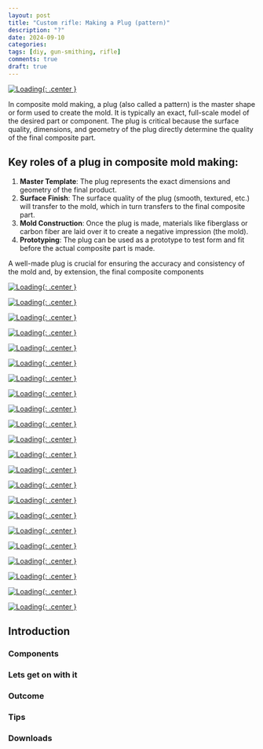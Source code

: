 ```yaml
---
layout: post
title: "Custom rifle: Making a Plug (pattern)"
description: "?"
date: 2024-09-10
categories: 
tags: [diy, gun-smithing, rifle]
comments: true
draft: true
---
```

[![Loading](/assets/240930-paperplan.JPG){: .center }](/assets/240930-paperplan.JPG)

In composite mold making, a plug (also called a pattern) is the master shape or form used to create the mold. It is typically an exact, full-scale model of the desired part or component. The plug is critical because the surface quality, dimensions, and geometry of the plug directly determine the quality of the final composite part.

## Key roles of a plug in composite mold making:
1. **Master Template**: The plug represents the exact dimensions and geometry of the final product.
1. **Surface Finish**: The surface quality of the plug (smooth, textured, etc.) will transfer to the mold, which in turn transfers to the final composite part.
1. **Mold Construction**: Once the plug is made, materials like fiberglass or carbon fiber are laid over it to create a negative impression (the mold).
1. **Prototyping**: The plug can be used as a prototype to test form and fit before the actual composite part is made.

A well-made plug is crucial for ensuring the accuracy and consistency of the mold and, by extension, the final composite components

[![Loading](/assets/240930-papertowood.JPG){: .center }](/assets/240930-papertowood.JPG)

[![Loading](/assets/240930-blueglue.JPG){: .center }](/assets/240930-blueglue.JPG)

[![Loading](/assets/240930-appllyblueglue.JPG){: .center }](/assets/240930-appllyblueglue.JPG)

[![Loading](/assets/240930-appllyglue.JPG){: .center }](/assets/240930-appllyglue.JPG)

[![Loading](/assets/240930-clampwood.JPG){: .center }](/assets/240930-clampwood.JPG)

[![Loading](/assets/240930-roughcutshape.JPG){: .center }](/assets/240930-roughcutshape.JPG)

[![Loading](/assets/240930-buildshape.JPG){: .center }](/assets/240930-buildshape.JPG)

[![Loading](/assets/240930-buildshape2.JPG){: .center }](/assets/240930-buildshape2.JPG)

[![Loading](/assets/240930-buildshape3.JPG){: .center }](/assets/240930-buildshape3.JPG)

[![Loading](/assets/240930-buildshape4.JPG){: .center }](/assets/240930-buildshape4.JPG)

[![Loading](/assets/240930-barrelactionfitment.JPG){: .center }](/assets/240930-barrelactionfitment.JPG)

[![Loading](/assets/240930-barrelactionfitment2.JPG){: .center }](/assets/240930-barrelactionfitment2.JPG)

[![Loading](/assets/240930-buildmechanism-lop.JPG){: .center }](/assets/240930-buildmechanism-lop.JPG)

[![Loading](/assets/240930-buildmechanism-lop2.JPG){: .center }](/assets/240930-buildmechanism-lop2.JPG)

[![Loading](/assets/240930-buildmechanism-magrelease.JPG){: .center }](/assets/240930-buildmechanism-magrelease.JPG)

[![Loading](/assets/240930-buildmechanism-magrelease2.JPG){: .center }](/assets/240930-buildmechanism-magrelease2.JPG)

[![Loading](/assets/240930-buildprice.JPG){: .center }](/assets/240930-buildprice.JPG)

[![Loading](/assets/240930-buildshape-lop.JPG){: .center }](/assets/240930-buildshape-lop.JPG)

[![Loading](/assets/240930-buildshape-cheekriser.JPG){: .center }](/assets/240930-buildshape-cheekriser.JPG)

[![Loading](/assets/240930-buildshape-cheekriser2.JPG){: .center }](/assets/240930-buildshape-cheekriser2.JPG)

[![Loading](/assets/240930-paintfiller.JPG){: .center }](/assets/240930-paintfiller.JPG)

[![Loading](/assets/240930-paintgloss.JPG){: .center }](/assets/240930-paintgloss.JPG)

## Introduction
### Components
### Lets get on with it
### Outcome
### Tips
### Downloads